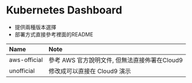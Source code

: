 # Kubernetes Dashboard

-  提供兩種版本選擇
-  部署方式直接參考裡面的README


|Name | Note |
|:--- | :--- |
|aws-official | 參考 AWS 官方說明文件, 但無法直接佈署在Cloud9 |
|unofficial | 修改成可以直接在 Cloud9 演示 |

